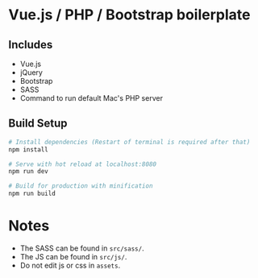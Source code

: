 # Vue.js / PHP / Bootstrap boilerplate

## Includes
- Vue.js
- jQuery
- Bootstrap
- SASS
- Command to run default Mac's PHP server

## Build Setup

``` bash
# Install dependencies (Restart of terminal is required after that)
npm install

# Serve with hot reload at localhost:8080
npm run dev

# Build for production with minification
npm run build
```

# Notes

- The SASS can be found in `src/sass/`.
- The JS can be found in `src/js/`.
- Do not edit js or css in `assets`.
